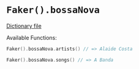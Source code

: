# `Faker().bossaNova`

[Dictionary file](../src/main/resources/locales/en/bossa_nova.yml)

Available Functions:  
```kotlin
Faker().bossaNova.artists() // => Alaide Costa

Faker().bossaNova.songs() // => A Banda
```

